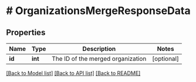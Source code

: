 # # OrganizationsMergeResponseData

## Properties

Name | Type | Description | Notes
------------ | ------------- | ------------- | -------------
**id** | **int** | The ID of the merged organization | [optional]

[[Back to Model list]](../../README.md#models) [[Back to API list]](../../README.md#endpoints) [[Back to README]](../../README.md)

